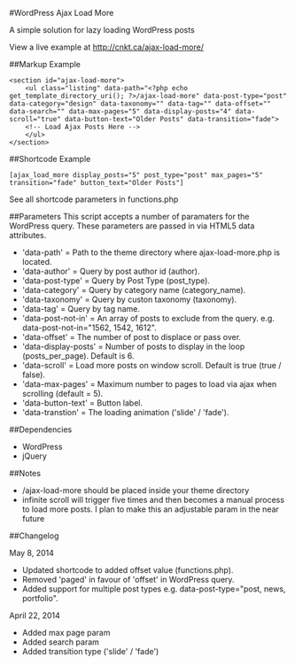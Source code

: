 #WordPress Ajax Load More

A simple solution for lazy loading WordPress posts

View a live example at http://cnkt.ca/ajax-load-more/

##Markup Example
```
<section id="ajax-load-more">
	<ul class="listing" data-path="<?php echo get_template_directory_uri(); ?>/ajax-load-more" data-post-type="post" data-category="design" data-taxonomy="" data-tag="" data-offset="" data-search="" data-max-pages="5" data-display-posts="4" data-scroll="true" data-button-text="Older Posts" data-transition="fade">
	<!-- Load Ajax Posts Here -->
	</ul>
</section>
```

##Shortcode Example
```
[ajax_load_more display_posts="5" post_type="post" max_pages="5" transition="fade" button_text="Older Posts"]

```
See all shortcode parameters in functions.php

##Parameters
This script accepts a number of paramaters for the WordPress query. These parameters are passed in via HTML5 data attributes.
- 'data-path' = Path to the theme directory where ajax-load-more.php is located.
- 'data-author' = Query by post author id (author).
- 'data-post-type' = Query by Post Type (post_type).
- 'data-category' = Query by category name (category_name).
- 'data-taxonomy' = Query by custon taxonomy (taxonomy).
- 'data-tag' = Query by tag name.
- 'data-post-not-in' = An array of posts to exclude from the query. e.g. data-post-not-in="1562, 1542, 1612".
- 'data-offset' = The number of post to displace or pass over.
- 'data-display-posts' = Number of posts to display in the loop (posts_per_page). Default is 6.
- 'data-scroll' = Load more posts on window scroll. Default is true (true / false).
- 'data-max-pages' = Maximum number to pages to load via ajax when scrolling (default = 5).
- 'data-button-text' = Button label.
- 'data-transtion' = The loading animation ('slide' / 'fade').

##Dependencies
- WordPress
- jQuery

##Notes
* /ajax-load-more should be placed inside your theme directory
* infinite scroll will trigger five times and then becomes a manual process to load more posts. I plan to make this an adjustable param in the near future

##Changelog

May 8, 2014
* Updated shortcode to added offset value (functions.php).
* Removed 'paged' in favour of 'offset' in WordPress query.
* Added support for multiple post types e.g. data-post-type="post, news, portfolio".

April 22, 2014
* Added max page param
* Added search param
* Added transition type ('slide' / 'fade')